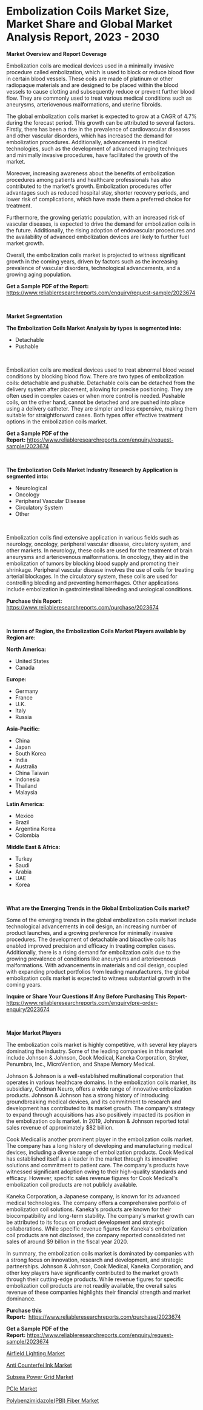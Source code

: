 <p><h1>Embolization Coils Market Size, Market Share and Global Market Analysis Report, 2023 - 2030</h1></p><p><strong>Market Overview and Report Coverage</strong></p>
<p><p>Embolization coils are medical devices used in a minimally invasive procedure called embolization, which is used to block or reduce blood flow in certain blood vessels. These coils are made of platinum or other radiopaque materials and are designed to be placed within the blood vessels to cause clotting and subsequently reduce or prevent further blood flow. They are commonly used to treat various medical conditions such as aneurysms, arteriovenous malformations, and uterine fibroids.</p><p>The global embolization coils market is expected to grow at a CAGR of 4.7% during the forecast period. This growth can be attributed to several factors. Firstly, there has been a rise in the prevalence of cardiovascular diseases and other vascular disorders, which has increased the demand for embolization procedures. Additionally, advancements in medical technologies, such as the development of advanced imaging techniques and minimally invasive procedures, have facilitated the growth of the market.</p><p>Moreover, increasing awareness about the benefits of embolization procedures among patients and healthcare professionals has also contributed to the market's growth. Embolization procedures offer advantages such as reduced hospital stay, shorter recovery periods, and lower risk of complications, which have made them a preferred choice for treatment.</p><p>Furthermore, the growing geriatric population, with an increased risk of vascular diseases, is expected to drive the demand for embolization coils in the future. Additionally, the rising adoption of endovascular procedures and the availability of advanced embolization devices are likely to further fuel market growth.</p><p>Overall, the embolization coils market is projected to witness significant growth in the coming years, driven by factors such as the increasing prevalence of vascular disorders, technological advancements, and a growing aging population.</p></p>
<p><strong>Get a Sample PDF of the Report:</strong> <a href="https://www.reliableresearchreports.com/enquiry/request-sample/2023674">https://www.reliableresearchreports.com/enquiry/request-sample/2023674</a></p>
<p>&nbsp;</p>
<p><strong>Market Segmentation</strong></p>
<p><strong>The Embolization Coils Market Analysis by types is segmented into:</strong></p>
<p><ul><li>Detachable</li><li>Pushable</li></ul></p>
<p>&nbsp;</p>
<p><p>Embolization coils are medical devices used to treat abnormal blood vessel conditions by blocking blood flow. There are two types of embolization coils: detachable and pushable. Detachable coils can be detached from the delivery system after placement, allowing for precise positioning. They are often used in complex cases or when more control is needed. Pushable coils, on the other hand, cannot be detached and are pushed into place using a delivery catheter. They are simpler and less expensive, making them suitable for straightforward cases. Both types offer effective treatment options in the embolization coils market.</p></p>
<p><strong>Get a Sample PDF of the Report:</strong>&nbsp;<a href="https://www.reliableresearchreports.com/enquiry/request-sample/2023674">https://www.reliableresearchreports.com/enquiry/request-sample/2023674</a></p>
<p>&nbsp;</p>
<p><strong>The Embolization Coils Market Industry Research by Application is segmented into:</strong></p>
<p><ul><li>Neurological</li><li>Oncology</li><li>Peripheral Vascular Disease</li><li>Circulatory System</li><li>Other</li></ul></p>
<p>&nbsp;</p>
<p><p>Embolization coils find extensive application in various fields such as neurology, oncology, peripheral vascular disease, circulatory system, and other markets. In neurology, these coils are used for the treatment of brain aneurysms and arteriovenous malformations. In oncology, they aid in the embolization of tumors by blocking blood supply and promoting their shrinkage. Peripheral vascular disease involves the use of coils for treating arterial blockages. In the circulatory system, these coils are used for controlling bleeding and preventing hemorrhages. Other applications include embolization in gastrointestinal bleeding and urological conditions.</p></p>
<p><strong>Purchase this Report:</strong>&nbsp; <a href="https://www.reliableresearchreports.com/purchase/2023674">https://www.reliableresearchreports.com/purchase/2023674</a></p>
<p>&nbsp;</p>
<p><strong>In terms of Region, the Embolization Coils Market Players available by Region are:</strong></p>
<p>
    <p> <strong> North America: </strong>
        <ul>
            <li>United States</li>
            <li>Canada</li>
        </ul>
        </p> 
    <p> <strong> Europe: </strong>
        <ul>
            <li>Germany</li>
            <li>France</li>
            <li>U.K.</li>
            <li>Italy</li>
            <li>Russia</li>
        </ul>
        </p> 
    <p> <strong> Asia-Pacific: </strong>
        <ul>
            <li>China</li>
            <li>Japan</li>
            <li>South Korea</li>
            <li>India</li>
            <li>Australia</li>
            <li>China Taiwan</li>
            <li>Indonesia</li>
            <li>Thailand</li>
            <li>Malaysia</li>
        </ul>
        </p> 
    <p> <strong> Latin America: </strong>
        <ul>
            <li>Mexico</li>
            <li>Brazil</li>
            <li>Argentina Korea</li>
            <li>Colombia</li>
        </ul>
        </p> 
    <p> <strong> Middle East & Africa: </strong>
        <ul>
            <li>Turkey</li>
            <li>Saudi</li>
            <li>Arabia</li>
            <li>UAE</li>
            <li>Korea</li>
        </ul>
    </p>
    </p>
<p>&nbsp;</p>
<p><strong>What are the Emerging Trends in the Global Embolization Coils market?</strong></p>
<p><p>Some of the emerging trends in the global embolization coils market include technological advancements in coil design, an increasing number of product launches, and a growing preference for minimally invasive procedures. The development of detachable and bioactive coils has enabled improved precision and efficacy in treating complex cases. Additionally, there is a rising demand for embolization coils due to the growing prevalence of conditions like aneurysms and arteriovenous malformations. With advancements in materials and coil design, coupled with expanding product portfolios from leading manufacturers, the global embolization coils market is expected to witness substantial growth in the coming years.</p></p>
<p><strong>Inquire or Share Your Questions If Any Before Purchasing This Report</strong>- <a href="https://www.reliableresearchreports.com/enquiry/pre-order-enquiry/2023674">https://www.reliableresearchreports.com/enquiry/pre-order-enquiry/2023674</a></p>
<p>&nbsp;</p>
<p><strong>Major Market Players</strong></p>
<p><p>The embolization coils market is highly competitive, with several key players dominating the industry. Some of the leading companies in this market include Johnson & Johnson, Cook Medical, Kaneka Corporation, Stryker, Penumbra, Inc., MicroVention, and Shape Memory Medical.</p><p>Johnson & Johnson is a well-established multinational corporation that operates in various healthcare domains. In the embolization coils market, its subsidiary, Codman Neuro, offers a wide range of innovative embolization products. Johnson & Johnson has a strong history of introducing groundbreaking medical devices, and its commitment to research and development has contributed to its market growth. The company's strategy to expand through acquisitions has also positively impacted its position in the embolization coils market. In 2019, Johnson & Johnson reported total sales revenue of approximately $82 billion.</p><p>Cook Medical is another prominent player in the embolization coils market. The company has a long history of developing and manufacturing medical devices, including a diverse range of embolization products. Cook Medical has established itself as a leader in the market through its innovative solutions and commitment to patient care. The company's products have witnessed significant adoption owing to their high-quality standards and efficacy. However, specific sales revenue figures for Cook Medical's embolization coil products are not publicly available.</p><p>Kaneka Corporation, a Japanese company, is known for its advanced medical technologies. The company offers a comprehensive portfolio of embolization coil solutions. Kaneka's products are known for their biocompatibility and long-term stability. The company's market growth can be attributed to its focus on product development and strategic collaborations. While specific revenue figures for Kaneka's embolization coil products are not disclosed, the company reported consolidated net sales of around $9 billion in the fiscal year 2020.</p><p>In summary, the embolization coils market is dominated by companies with a strong focus on innovation, research and development, and strategic partnerships. Johnson & Johnson, Cook Medical, Kaneka Corporation, and other key players have significantly contributed to the market growth through their cutting-edge products. While revenue figures for specific embolization coil products are not readily available, the overall sales revenue of these companies highlights their financial strength and market dominance.</p></p>
<p><strong>Purchase this Report:</strong>&nbsp;&nbsp;<a href="https://www.reliableresearchreports.com/purchase/2023674">https://www.reliableresearchreports.com/purchase/2023674</a></p>
<p></p>
<p><strong>Get a Sample PDF of the Report:</strong>&nbsp;<a href="https://www.reliableresearchreports.com/enquiry/request-sample/2023674">https://www.reliableresearchreports.com/enquiry/request-sample/2023674</a></p>
<p><p><a href="https://www.linkedin.com/pulse/airfield-lighting-market-research-report-provides-thorough-b2v3e/">Airfield Lighting Market</a></p><p><a href="https://medium.com/@dinafritsch/anti-counterfei-ink-market-size-market-outlook-and-market-forecast-2023-to-2030-8ee6bd13d3f1">Anti Counterfei Ink Market</a></p><p><a href="https://www.linkedin.com/pulse/subsea-power-grid-market-challenges-opportunities-growth-zleee/">Subsea Power Grid Market</a></p><p><a href="https://www.linkedin.com/pulse/pcie-market-size-share-amp-trends-analysis-report-application-vlvze/">PCIe Market</a></p><p><a href="https://medium.com/@aliwilldvm/polybenzimidazole-pbi-fiber-market-furnishes-information-on-market-share-market-trends-and-34b6ca91d7f1">Polybenzimidazole(PBI) Fiber Market</a></p></p>